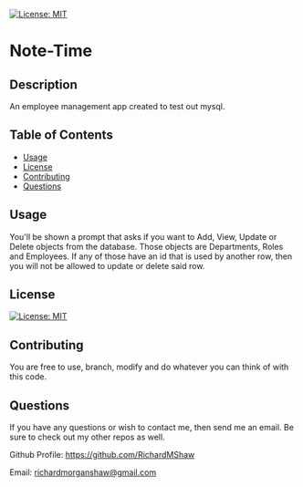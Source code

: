 [![License: MIT](https://img.shields.io/badge/License-MIT-yellow.svg)](https://opensource.org/licenses/MIT)
# Note-Time
## Description
An employee management app created to test out mysql.

## Table of Contents
* [Usage](#usage)
* [License](#license)
* [Contributing](#contributing)
* [Questions](#questions)
## Usage
You'll be shown a prompt that asks if you want to Add, View, Update or Delete objects from the database. Those objects are Departments, Roles and Employees. If any of those have an id that is used by another row, then you will not be allowed to update or delete said row.
## License
[![License: MIT](https://img.shields.io/badge/License-MIT-yellow.svg)](https://opensource.org/licenses/MIT)
## Contributing
You are free to use, branch, modify and do whatever you can think of with this code.
## Questions
If you have any questions or wish to contact me, then send me an email. Be sure to check out my other repos as well.

Github Profile: https://github.com/RichardMShaw

Email: richardmorganshaw@gmail.com
